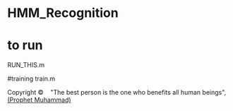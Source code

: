 # HMM_Recognition


# to run
RUN_THIS.m

#training
train.m

Copyright &copy;<script>document.write(new Date().getFullYear());</script> &nbsp;&nbsp;
  "The best person is the one who benefits all human beings", <a href="https://www.islam-guide.com/ch3-8.htm">(Prophet Muhammad)</a>
